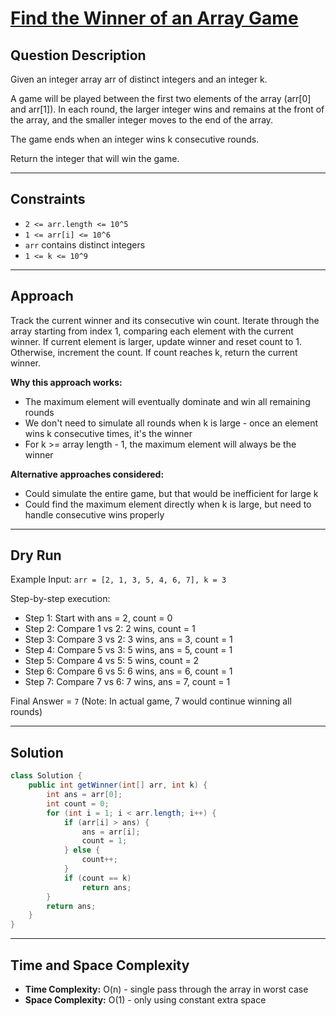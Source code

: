 # [Find the Winner of an Array Game](https://leetcode.com/problems/find-the-winner-of-an-array-game/)

## Question Description
Given an integer array arr of distinct integers and an integer k.

A game will be played between the first two elements of the array (arr[0] and arr[1]). In each round, the larger integer wins and remains at the front of the array, and the smaller integer moves to the end of the array.

The game ends when an integer wins k consecutive rounds.

Return the integer that will win the game.

---

## Constraints
- `2 <= arr.length <= 10^5`
- `1 <= arr[i] <= 10^6`
- `arr` contains distinct integers
- `1 <= k <= 10^9`

---

## Approach
Track the current winner and its consecutive win count. Iterate through the array starting from index 1, comparing each element with the current winner. If current element is larger, update winner and reset count to 1. Otherwise, increment the count. If count reaches k, return the current winner.

**Why this approach works:**
- The maximum element will eventually dominate and win all remaining rounds
- We don't need to simulate all rounds when k is large - once an element wins k consecutive times, it's the winner
- For k >= array length - 1, the maximum element will always be the winner

**Alternative approaches considered:**
- Could simulate the entire game, but that would be inefficient for large k
- Could find the maximum element directly when k is large, but need to handle consecutive wins properly

---

## Dry Run
Example Input: `arr = [2, 1, 3, 5, 4, 6, 7], k = 3`

Step-by-step execution:
- Step 1: Start with ans = 2, count = 0
- Step 2: Compare 1 vs 2: 2 wins, count = 1
- Step 3: Compare 3 vs 2: 3 wins, ans = 3, count = 1
- Step 4: Compare 5 vs 3: 5 wins, ans = 5, count = 1
- Step 5: Compare 4 vs 5: 5 wins, count = 2
- Step 6: Compare 6 vs 5: 6 wins, ans = 6, count = 1
- Step 7: Compare 7 vs 6: 7 wins, ans = 7, count = 1

Final Answer = `7` (Note: In actual game, 7 would continue winning all rounds)

---

## Solution
```java
class Solution {
    public int getWinner(int[] arr, int k) {
        int ans = arr[0];
        int count = 0;
        for (int i = 1; i < arr.length; i++) {
            if (arr[i] > ans) {
                ans = arr[i];
                count = 1;
            } else {
                count++;
            }
            if (count == k)
                return ans;
        }
        return ans;
    }
}
```

---

## Time and Space Complexity
- **Time Complexity:** O(n) - single pass through the array in worst case
- **Space Complexity:** O(1) - only using constant extra space